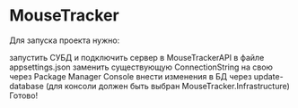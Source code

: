# MouseTracker
Для запуска проекта нужно:

запустить СУБД и подключить сервер
в MouseTrackerAPI в файле appsettings.json заменить существующую ConnectionString на свою
через Package Manager Console внести изменения в БД через update-database (для консоли должен быть выбран MouseTracker.Infrastructure)
Готово!
